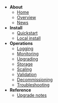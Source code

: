 *   **About**
    *   [Home](/kubernetes/docs)
    *   [Overview](/kubernetes/docs/overview)
    *   [News](/kubernetes/docs/news)
*   **Install**
    *   [Quickstart](/kubernetes/docs/quickstart)
    *   [Local install](/kubernetes/docs/install-local)
*   **Operations**
    *   [Logging](/kubernetes/docs/logging)
    *   [Monitoring](/kubernetes/docs/monitoring)
    *   [Upgrading](/kubernetes/docs/upgrading)
    *   [Storage](/kubernetes/docs/storage)
    *   [Scaling](/kubernetes/docs/storage)
    *   [Validation](/kubernetes/docs/validation)
    *   [Decommissioning](/kubernetes/docs/decommissioning)
    *   [Troubleshooting](/kubernetes/docs/troubleshooting)
*   **Reference**
    *   [Upgrade notes](/kubernetes/docs/upgrade-notes)